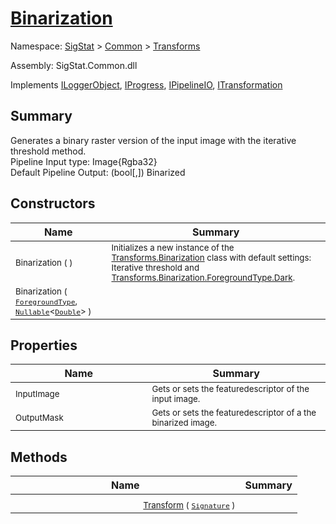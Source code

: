 # [Binarization](./Binarization.md)

Namespace: [SigStat]() > [Common](./../README.md) > [Transforms](./README.md)

Assembly: SigStat.Common.dll

Implements [ILoggerObject](./../ILoggerObject.md), [IProgress](./../Helpers/IProgress.md), [IPipelineIO](./../Pipeline/IPipelineIO.md), [ITransformation](./../ITransformation.md)

## Summary
Generates a binary raster version of the input image with the iterative threshold method.  <br>Pipeline Input type: Image{Rgba32}<br>Default Pipeline Output: (bool[,]) Binarized

## Constructors

| Name | Summary | 
| --- | --- | 
| <img width=200/> <sub>Binarization (  )</sub>| <sub>Initializes a new instance of the [Transforms.Binarization](https://github.com/hargitomi97/sigstat/blob/master/docs/md/SigStat/Common/Transforms/Binarization.md) class with default settings: Iterative threshold and [Transforms.Binarization.ForegroundType.Dark](https://github.com/hargitomi97/sigstat/blob/master/docs/md/.md).</sub>| <br>
| <img width=200/> <sub>Binarization ( [`ForegroundType`](./Binarization.md), [`Nullable`](https://docs.microsoft.com/en-us/dotnet/api/System.Nullable-1)\<[`Double`](https://docs.microsoft.com/en-us/dotnet/api/System.Double)> )</sub>| <sub></sub>| <br>


## Properties

| Name | Summary | 
| --- | --- | 
| <img width=200/> <sub>InputImage</sub>| <sub>Gets or sets the featuredescriptor of the input image.</sub>| <br>
| <img width=200/> <sub>OutputMask</sub>| <sub>Gets or sets the featuredescriptor of a the binarized image.</sub>| <br>


## Methods

| Name | Summary | 
| --- | --- | 
| <img width=200/> <sub>[Transform](./Methods/Binarization-100663642.md) ( [`Signature`](./../Signature.md) )</sub>| <sub></sub>| <br>


